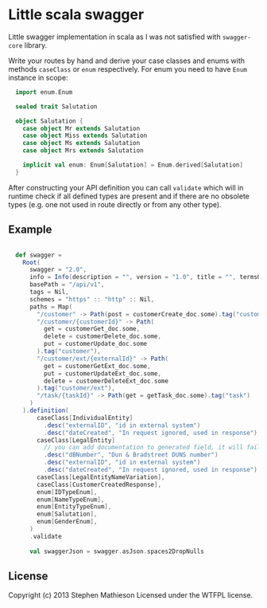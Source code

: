 # Little scala swagger

Little swagger implementation in scala as I was not satisfied with `swagger-core` library.

Write your routes by hand and derive your case classes and enums with methods `caseClass` or `enum` respectively.
For enum you need to have `Enum` instance in scope:
```scala
  import enum.Enum

  sealed trait Salutation

  object Salutation {
    case object Mr extends Salutation
    case object Miss extends Salutation
    case object Ms extends Salutation
    case object Mrs extends Salutation

    implicit val enum: Enum[Salutation] = Enum.derived[Salutation]
  }
```

After constructing your API definition you can call `validate` which will in runtime check if all defined types are 
present and if there are no obsolete types (e.g. one not used in route directly or from any other type).

## Example

```scala

  def swagger =
    Root(
      swagger = "2.0",
      info = Info(description = "", version = "1.0", title = "", termsOfService = ""),
      basePath = "/api/v1",
      tags = Nil,
      schemes = "https" :: "http" :: Nil,
      paths = Map(
        "/customer" -> Path(post = customerCreate_doc.some).tag("customer"),
        "/customer/{customerId}" -> Path(
          get = customerGet_doc.some,
          delete = customerDelete_doc.some,
          put = customerUpdate_doc.some
        ).tag("customer"),
        "/customer/ext/{externalId}" -> Path(
          get = customerGetExt_doc.some,
          put = customerUpdateExt_doc.some,
          delete = customerDeleteExt_doc.some
        ).tag("customer/ext"),
        "/task/{taskId}" -> Path(get = getTask_doc.some).tag("task")
      )
    ).definition(
        caseClass[IndividualEntity]
          .desc("externalID", "id in external system")
          .desc("dateCreated", "In request ignored, used in response"),
        caseClass[LegalEntity]
          // you can add documentation to generated field, it will fail if field does not exists
          .desc("dBNumber", "Dun & Bradstreet DUNS number")
          .desc("externalID", "id in external system")
          .desc("dateCreated", "In request ignored, used in response"),
        caseClass[LegalEntityNameVariation],
        caseClass[CustomerCreatedResponse],
        enum[IDTypeEnum],
        enum[NameTypeEnum],
        enum[EntityTypeEnum],
        enum[Salutation],
        enum[GenderEnum],
      )
      .validate
      
      val swaggerJson = swagger.asJson.spaces2DropNulls
```


## License
Copyright (c) 2013 Stephen Mathieson
Licensed under the WTFPL license.
